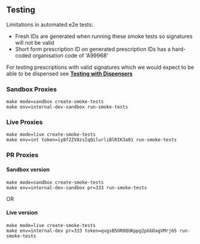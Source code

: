 ## Testing

Limitations in automated e2e tests: 
  * Fresh IDs are generated when running these smoke tests so signatures will not be valid
  * Short form prescription ID on generated prescription IDs has a hard-coded organisation code of 'A99968'

For testing prescriptions with valid signatures which we would expect to be able to be dispensed see **[Testing with Dispensers](./TestingDispensing.md)**

### Sandbox Proxies
```
make mode=sandbox create-smoke-tests
make env=internal-dev-sandbox run-smoke-tests
```

### Live Proxies
```
make mode=live create-smoke-tests
make env=int token=iy8f2ZV8zsIqQilurliBlRIK3a01 run-smoke-tests
```

### PR Proxies

#### Sandbox version
```
make mode=sandbox create-smoke-tests
make env=internal-dev-sandbox pr=333 run-smoke-tests
```
OR
#### Live version
```
make mode=live create-smoke-tests
make env=internal-dev pr=333 token=qvgsB5OR0QUKppg2pGbDagVMrj65 run-smoke-tests
```